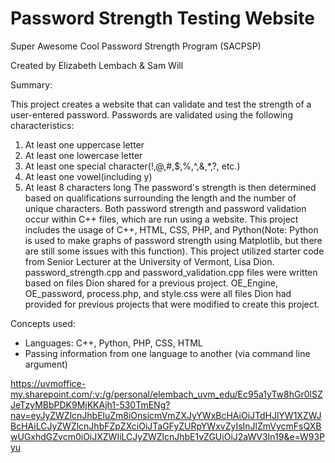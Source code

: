 # Password Strength Testing Website
Super Awesome Cool Password Strength Program (SACPSP)

Created by Elizabeth Lembach & Sam Will

Summary:

This project creates a website that can validate and test the strength of a user-entered password. Passwords are validated 
using the following characteristics:
1. At least one uppercase letter
2. At least one lowercase letter
3. At least one special character(!,@,#,$,%,^,&,*,?, etc.)
4. At least one vowel(including y)
5. At least 8 characters long
The password's strength is then determined based on qualifications surrounding the length and the number of unique characters.
Both password strength and password validation occur within C++ files, which are run using a website. This project includes the usage of
C++, HTML, CSS, PHP, and Python(Note: Python is used to make graphs of password strength using Matplotlib, but there are still some issues with this function).
This project utilized starter code from Senior Lecturer at the University of Vermont, Lisa Dion. password_strength.cpp and password_validation.cpp files were written based on files Dion shared for a previous project. OE_Engine, OE_password, process.php, and style.css were all files Dion had provided for previous projects that were modified to create this project. 



Concepts used: 
* Languages: C++, Python, PHP, CSS, HTML
* Passing information from one language to another (via command line argument)




https://uvmoffice-my.sharepoint.com/:v:/g/personal/elembach_uvm_edu/Ec95a1yTw8hGr0lSZJeTzyMBbPDK9MjKKAjh1-530TmENg?nav=eyJyZWZlcnJhbEluZm8iOnsicmVmZXJyYWxBcHAiOiJTdHJlYW1XZWJBcHAiLCJyZWZlcnJhbFZpZXciOiJTaGFyZURpYWxvZyIsInJlZmVycmFsQXBwUGxhdGZvcm0iOiJXZWIiLCJyZWZlcnJhbE1vZGUiOiJ2aWV3In19&e=W93Pyu 
